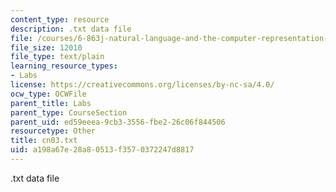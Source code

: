 ```yaml
---
content_type: resource
description: .txt data file
file: /courses/6-863j-natural-language-and-the-computer-representation-of-knowledge-spring-2003/a198a67e28a80513f3570372247d8817_cn03.txt
file_size: 12010
file_type: text/plain
learning_resource_types:
- Labs
license: https://creativecommons.org/licenses/by-nc-sa/4.0/
ocw_type: OCWFile
parent_title: Labs
parent_type: CourseSection
parent_uid: ed59eeea-9cb3-3556-fbe2-26c06f844506
resourcetype: Other
title: cn03.txt
uid: a198a67e-28a8-0513-f357-0372247d8817
---
```

.txt data file